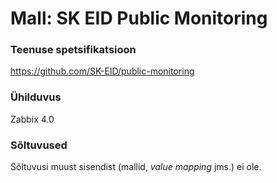 # Mall: SK EID Public Monitoring

### Teenuse spetsifikatsioon
https://github.com/SK-EID/public-monitoring

### Ühilduvus
Zabbix 4.0

### Sõltuvused
Sõltuvusi muust sisendist (mallid, _value mapping_ jms.) ei ole.
